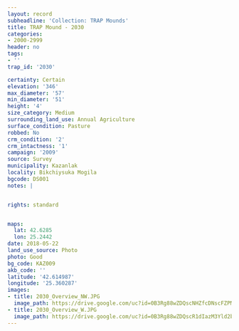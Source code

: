 ```yaml
---
layout: record
subheadline: 'Collection: TRAP Mounds'
title: TRAP Mound - 2030
categories:
- 2000-2999
header: no
tags:
- ''
trap_id: '2030'

certainty: Certain
elevation: '346'
max_diameter: '57'
min_diameter: '51'
height: '4'
size_category: Medium
surrounding_land_use: Annual Agriculture
surface_condition: Pasture
robbed: No
crm_condition: '2'
crm_intactness: '1'
campaign: '2009'
source: Survey
municipality: Kazanlak
locality: Bikchiysuka Mogila
bgcode: DS001
notes: |


rights: standard


maps:
  lat: 42.6285
  lon: 25.2442
date: 2018-05-22
land_use_source: Photo
photo: Good
bg_code: KAZ009
akb_code: ''
latitude: '42.614987'
longitude: '25.360287'
images:
- title: 2030_Overview_NW.JPG
  image_path: https://drive.google.com/uc?id=0B3Rg88wZDQscNHZfcDNscFZPMVU
- title: 2030_Overview_W.JPG
  image_path: https://drive.google.com/uc?id=0B3Rg88wZDQscR1dIazM3Yld2bE0
---
```

